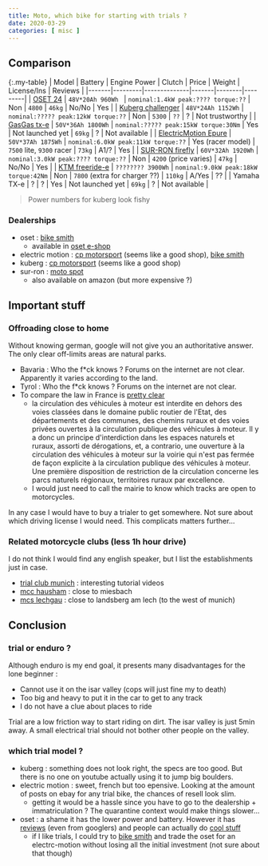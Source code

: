 ```yaml
---
title: Moto, which bike for starting with trials ?
date: 2020-03-29
categories: [ misc ]
---
```


## Comparison

{:.my-table}
| Model | Battery | Engine Power | Clutch | Price | Weight | License/Ins | Reviews |
|-------|---------|--------------|-------|--------|---------|
| [OSET 24][0]              | `48V*20Ah 960Wh ` | `nominal:1.4kW peak:???? torque:??`   | Non               | `4800`                        | `46kg`  | No/No | Yes |
| [Kuberg challenger][1]    | `48V*24Ah 1152Wh` | `nominal:????? peak:12kW torque:??`   | Non               | `5300`                        | `??`    | ?     | Not trustworthy |
| [GasGas tx-e][4]          | `50V*36Ah 1800Wh` | `nominal:????? peak:15kW torque:30Nm` | Yes               | Not launched yet              | `69kg`  | ?     | Not available |
| [ElectricMotion Epure][5] | `50V*37Ah 1875Wh` | `nominal:6.0kW peak:11kW torque:??`   | Yes (racer model) | `7500` lite, `9300` racer     | `73kg`  | A1/?  | Yes |
| [SUR-RON firefly][2]      | `60V*32Ah 1920Wh` | `nominal:3.0kW peak:???? torque:??`   | Non               | `4200` (price varies)         | `47kg`  | No/No | Yes |
| [KTM freeride-e][3]       | `???????? 3900Wh` | `nominal:9.0kW peak:18kW torque:42Nm` | Non               | `7800` (extra for charger ??) | `110kg` | A/Yes | ?? |
| Yamaha TX-e               | ?                 | ?                                     | Yes               | Not launched yet              | `69kg`  | ?     | Not available |

> Power numbers for kuberg look fishy

### Dealerships

* oset : [bike smith][6]
  * available in [oset e-shop][14]
* electric motion : [cp motorsport][7] (seems like a good shop), [bike smith][6]
* kuberg : [cp motorsport][7] (seems like a good shop)
* sur-ron : [moto spot][8]
  * also available on amazon (but more expensive ?)


## Important stuff

### Offroading close to home

Without knowing german, google will not give you an authoritative answer.
The only clear off-limits areas are natural parks.

* Bavaria : Who the f\*ck knows ? Forums on the internet are not clear. Apparently it varies according to the land.
* Tyrol :  Who the f\*ck knows ? Forums on the internet are not clear.
* To compare the law in France is [pretty clear][15]
  * la circulation des véhicules à moteur est interdite en dehors des voies classées dans le domaine public routier de l'Etat, des départements et des communes, des chemins ruraux et des voies privées ouvertes à la circulation publique des véhicules à moteur. Il y a donc un principe d'interdiction dans les espaces naturels et ruraux, assorti de dérogations, et, a contrario, une ouverture à la circulation des véhicules à moteur sur la voirie qui n'est pas fermée de façon explicite à la circulation publique des véhicules à moteur. Une première disposition de restriction de la circulation concerne les parcs naturels régionaux, territoires ruraux par excellence.
  * I would just need to call the mairie to know which tracks are open to motorcycles.

In any case I would have to buy a trialer to get somewhere. Not sure about which driving license I would need. This complicats matters further...

### Related motorcycle clubs (less 1h hour drive)

I do not think I would find any english speaker, but I list the establishments just in case.

* [trial club munich][9] : interesting tutorial videos
* [mcc hausham][10] : close to miesbach
* [mcs lechgau][11] : close to landsberg am lech (to the west of munich)

## Conclusion

### trial or enduro ?

Although enduro is my end goal, it presents many disadvantages for the lone beginner :

* Cannot use it on the isar valley (cops will just fine my to death)
* Too big and heavy to put it in the car to get to any track
* I do not have a clue about places to ride

Trial are a low friction way to start riding on dirt. The isar valley is just 5min away.
A small electrical trial should not bother other people on the valley.

### which trial model ?

* kuberg : something does not look right, the specs are too good. But there is no one on youtube actually using it to jump big boulders.
* electric motion : sweet, french but too epensive. Looking at the amount of posts on ebay for any trial bike, the chances of resell look slim.
  * getting it would be a hassle since you have to go to the dealership + immatriculation ? The quarantine context would make things slower...
* oset : a shame it has the lower power and battery. However it has [reviews][12] (even from googlers) and people can actually do [cool stuff][13]
  * if I like trials, I could try to [bike smith][6] and trade the oset for an electrc-motion without losing all the initial investment (not sure about that though)

[0]:https://www.osetbikes.de/de/modelle/oset-bike/news/detail/oset-bike-24-0-racing-junior-38/
[1]:https://www.kuberg.com/en/challenger
[2]:https://www.sur-ron.rocks/fr/
[3]:https://www.ktm.com/de/e-ride/freeride-e-xc/
[4]:https://gasgas.com/en/trial/562/40/txe-2019
[5]:https://www.electric-motion.fr/en/
[6]:https://www.bikesmith.de/epages/81770528.sf/de_DE/?ObjectPath=/Shops/81770528/Categories/TRIAL-Sport/%22TRIAL%20MOTORRAD%22
[7]:https://www.cp-motorsports.de/index.php
[8]:https://www.motospotmuenchen.de/index.php/fahrzeuge/sur-ron
[9]:https://www.mtc-trial.de/videos/
[10]:https://www.mcc-hausham.de/
[11]:https://www.msc-lechgau.de/
[12]:https://www.visordown.com/reviews/road-test/240-racing-adult-review
[13]:https://www.youtube.com/watch?v=QKHhUj7ZuMs
[14]:http://shop.osetbikes.de/OSET-240-Racing-Senior
[15]:https://www.senat.fr/questions/base/2000/qSEQ001128905.html
